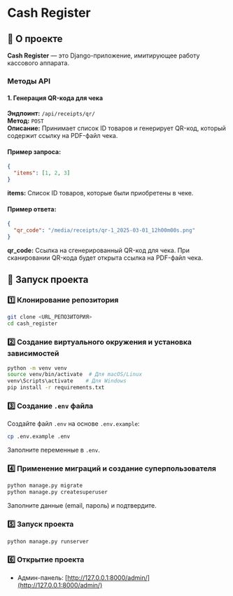 # Cash Register

## 📌 О проекте
**Cash Register** — это Django-приложение, имитирующее работу кассового аппарата.


### Методы API

#### 1. **Генерация QR-кода для чека**

**Эндпоинт:** `/api/receipts/qr/`  
**Метод:** `POST`  
**Описание:** Принимает список ID товаров и генерирует QR-код, который содержит ссылку на PDF-файл чека.

#### Пример запроса:
```json
{
  "items": [1, 2, 3]
}
```
**items:** Список ID товаров, которые были приобретены в чеке.

#### Пример ответа:
```json
{
  "qr_code": "/media/receipts/qr-1_2025-03-01_12h00m00s.png"
}
```
**qr_code:** Ссылка на сгенерированный QR-код для чека. При сканировании QR-кода будет открыта ссылка на PDF-файл чека.

## 🚀 Запуск проекта

### 1️⃣ Клонирование репозитория
```sh
git clone <URL_РЕПОЗИТОРИЯ>
cd cash_register
```

### 2️⃣ Создание виртуального окружения и установка зависимостей
```sh
python -m venv venv
source venv/bin/activate  # Для macOS/Linux
venv\Scripts\activate    # Для Windows
pip install -r requirements.txt
```

### 3️⃣ Создание `.env` файла
Создайте файл `.env` на основе `.env.example`:
```sh
cp .env.example .env
```
Заполните переменные в `.env`.

### 4️⃣ Применение миграций и создание суперпользователя
```sh
python manage.py migrate
python manage.py createsuperuser
```
Заполните данные (email, пароль) и подтвердите.

### 5️⃣ Запуск проекта
```sh
python manage.py runserver
```

### 6️⃣ Открытие проекта
- Админ-панель: [http://127.0.0.1:8000/admin/](http://127.0.0.1:8000/admin/)
